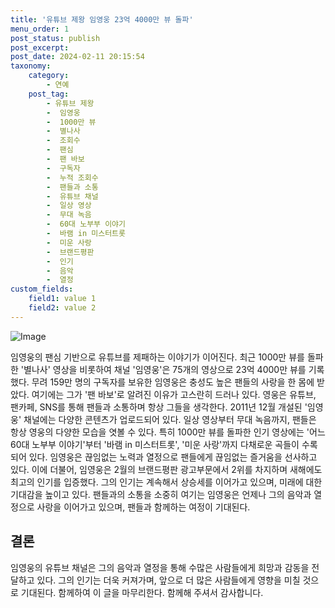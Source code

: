 ```yaml
---
title: '유튜브 제왕 임영웅 23억 4000만 뷰 돌파'
menu_order: 1
post_status: publish
post_excerpt: 
post_date: 2024-02-11 20:15:54
taxonomy:
    category:
        - 연예
    post_tag:
        - 유튜브 제왕
        -  임영웅
        -  1000만 뷰
        -  별나사
        -  조회수
        -  팬심
        -  팬 바보
        -  구독자
        -  누적 조회수
        -  팬들과 소통
        -  유튜브 채널
        -  일상 영상
        -  무대 녹음
        -  60대 노부부 이야기
        -  바램 in 미스터트롯
        -  미운 사랑
        -  브랜드평판
        -  인기
        -  음악
        -  열정
custom_fields:
    field1: value 1
    field2: value 2
---
```


![Image](https://mimgnews.pstatic.net/image/629/2024/02/11/202445231707607161_20240211082101872.jpg?type=w540)

임영웅의 팬심 기반으로 유튜브를 제패하는 이야기가 이어진다. 최근 1000만 뷰를 돌파한 '별나사' 영상을 비롯하여 채널 '임영웅'은 75개의 영상으로 23억 4000만 뷰를 기록했다. 무려 159만 명의 구독자를 보유한 임영웅은 충성도 높은 팬들의 사랑을 한 몸에 받았다. 여기에는 그가 '팬 바보'로 알려진 이유가 고스란히 드러나 있다. 영웅은 유튜브, 팬카페, SNS를 통해 팬들과 소통하며 항상 그들을 생각한다. 
2011년 12월 개설된 '임영웅' 채널에는 다양한 콘텐츠가 업로드되어 있다. 일상 영상부터 무대 녹음까지, 팬들은 항상 영웅의 다양한 모습을 엿볼 수 있다. 특히 1000만 뷰를 돌파한 인기 영상에는 '어느 60대 노부부 이야기'부터 '바램 in 미스터트롯', '미운 사랑'까지 다채로운 곡들이 수록되어 있다. 임영웅은 끊임없는 노력과 열정으로 팬들에게 끊임없는 즐거움을 선사하고 있다.
이에 더불어, 임영웅은 2월의 브랜드평판 광고부문에서 2위를 차지하며 새해에도 최고의 인기를 입증했다. 그의 인기는 계속해서 상승세를 이어가고 있으며, 미래에 대한 기대감을 높이고 있다. 팬들과의 소통을 소중히 여기는 임영웅은 언제나 그의 음악과 열정으로 사랑을 이어가고 있으며, 팬들과 함께하는 여정이 기대된다.
## 결론
임영웅의 유튜브 채널은 그의 음악과 열정을 통해 수많은 사람들에게 희망과 감동을 전달하고 있다. 그의 인기는 더욱 커져가며, 앞으로 더 많은 사람들에게 영향을 미칠 것으로 기대된다. 함께하여 이 글을 마무리한다. 함께해 주셔서 감사합니다.
